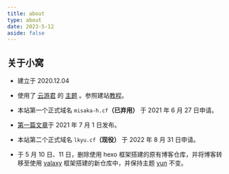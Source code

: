```yaml
---
title: about
type: about
date: 2023-5-12
aside: false
---
```


## 关于小窝

-   建立于 2020.12.04

-   使用了 [云游君](https://www.yunyoujun.cn) 的 [主题](https://hexo-theme-yun.vercel.app) 。参照建站[教程](https://www.yunyoujun.cn/share/how-to-build-your-site/)。

-   本站第一个正式域名 `misaka-h.cf`**（已弃用）** 于 2021 年 6 月 27 日申请。

-   [第一篇文章](https://blog.misaka-h.cf/2021/07/01/freenom%E7%94%B3%E8%AF%B7%E5%85%8D%E8%B4%B9%E5%9F%9F%E5%90%8D/)于 2021 年 7 月 1 日发布。

-   本站第二个正式域名 `lkyu.cf`**（现役）** 于 2022 年 8 月 31 日申请。

-   于 5 月 10 日、11 日，删除使用 hexo 框架搭建的原有博客仓库，并将博客转移至使用 [valaxy](https://github.com/YunYouJun/valaxy) 框架搭建的新仓库中，并保持主题 [yun](https://github.com/YunYouJun/valaxy/tree/main/packages/valaxy-theme-yun) 不变。
